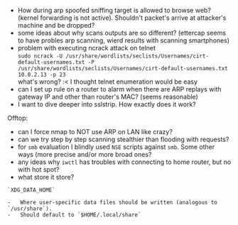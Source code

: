 - How during arp spoofed sniffing target is allowed to browse web? (kernel forwarding is not active). Shouldn't packet's arrive at attacker's machine and be dropped?  
- some ideas about why scans outputs are so different? (ettercap seems to have probles arp scanning, wierd results with scanning smartphones)  
- problem with executing ncrack attack on telnet  
`sudo ncrack -U /usr/share/wordlists/seclists/Usernames/cirt-default-usernames.txt -P /usr/share/wordlists/seclists/Usernames/cirt-default-usernames.txt 10.0.2.13 -p 23`  
what's wrong? :< I thought telnet enumeration would be easy  
- can I set up rule on a router to alarm when there are ARP replays with gateway IP and other than router's MAC? (seems reasonable)  
- I want to dive deeper into sslstrip. How exactly does it work?  


Offtop:
- can I force nmap to NOT use ARP on LAN like crazy?  
- can we try step by step scanning stealthier than flooding with requests?  
- for `smb` evaluation I blindly used `NSE` scripts against `smb`. Some other ways (more precise and/or more broad ones?  
- any ideas why `iwctl` has troubles with connecting to home router, but no with hot spot?  
- what store  it store?
```
`XDG_DATA_HOME`

-   Where user-specific data files should be written (analogous to `/usr/share`).
-   Should default to `$HOME/.local/share`
```